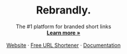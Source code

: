 <h1 align="center">Rebrandly.</h1>

<p align="center">
  The #1 platform for branded short links
  <br />
  <a href="https://www.rebrandly.com/"><strong>Learn more »</strong></a>
  <br />
  <br />
  <a href="https://www.rebrandly.com/">Website</a>
  ·
  <a href="https://free-url-shortener.rb.gy/">Free URL Shortener</a>
  ·
  <a href="https://developers.rebrandly.com/">Documentation</a>
</p>
